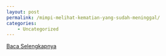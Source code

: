 ```yaml
---
layout: post
permalink: /mimpi-melihat-kematian-yang-sudah-meninggal/
categories:
    - Uncategorized
---
```


[Baca Selengkapnya](/07)